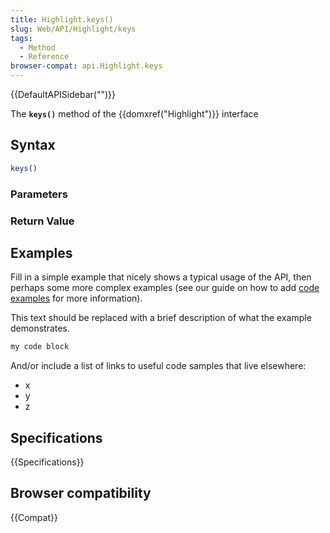 ```yaml
---
title: Highlight.keys()
slug: Web/API/Highlight/keys
tags:
  - Method
  - Reference
browser-compat: api.Highlight.keys
---
```

{{DefaultAPISidebar("")}}

The **`keys()`** method of the {{domxref("Highlight")}} interface 

## Syntax

```js
keys()
```

### Parameters



### Return Value



## Examples

Fill in a simple example that nicely shows a typical usage of the API, then perhaps some more complex examples (see our guide on how to add [code examples](/en-US/docs/MDN/Contribute/Structures/Code_examples) for more information).

This text should be replaced with a brief description of what the example demonstrates.

```js
my code block
```

And/or include a list of links to useful code samples that live elsewhere:

*   x
*   y
*   z

## Specifications

{{Specifications}}

## Browser compatibility

{{Compat}}

